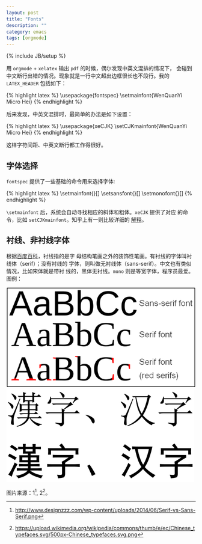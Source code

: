 ```yaml
---
layout: post
title: "Fonts"
description: ""
category: emacs
tags: [orgmode]
---
```

{% include JB/setup %}

用 `orgmode` + `xelatex` 输出 `pdf` 的时候，偶尔发现中英文混排的情况下，
会碰到中文断行出错的情况。现象就是一行中文超出边框很长也不段行。我的
`LATEX_HEADER` 包括如下：

{% highlight latex %}
\usepackage{fontspec}
\setmainfont{WenQuanYi Micro Hei}
{% endhighlight %}

后来发现，中英文混排时，最简单的办法是如下设置：

{% highlight latex %}
\usepackage{xeCJK}
\setCJKmainfont{WenQuanYi Micro Hei}
{% endhighlight %}

这样字符间距、中英文断行都工作得很好。

## 字体选择

`fontspec` 提供了一些基础的命令用来选择字体:

{% highlight latex %}
\setmainfont{<font name>}[<font features>]
\setsansfont{<font name>}[<font features>]
\setmonofont{<font name>}[<font features>]
{% endhighlight %}

`\setmainfont` 后，系统会自动寻找相应的斜体和粗体。`xeCJK` 提供了对应
的命令，比如 `setCJKmainfont`。知乎上有一则比较详细的
[解释](https://www.zhihu.com/question/20563044)。

## 衬线、非衬线字体

根据[百度百科](http://baike.baidu.com/view/2929278.htm)，衬线指的是字
母结构笔画之外的装饰性笔画。有衬线的字体叫衬线体（serif）；没有衬线的
字体，则叫做无衬线体（sans-serif）。中文也有类似情况，比如宋体就是带衬
线的，黑体无衬线。`mono` 则是等宽字体，程序员最爱。图例：

![Serif vs Sans Serif](/media/Serif-vs-Sans-Serif.png)
![Chinese Typefaces](/media/Chinese_typefaces.png)

图片来源：1[^f1], 2[^f2]。

[^f1]: http://www.designzzz.com/wp-content/uploads/2014/06/Serif-vs-Sans-Serif.png
[^f2]: https://upload.wikimedia.org/wikipedia/commons/thumb/e/ec/Chinese_typefaces.svg/500px-Chinese_typefaces.svg.png
